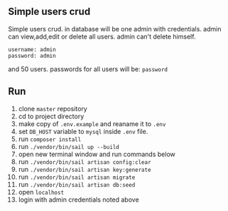 ## Simple users crud

Simple users crud. in database will be one admin with credentials. admin can view,add,edit or delete all users. admin can't delete himself.

```
username: admin
password: admin
```

and 50 users. passwords for all users will be:
`password`

## Run

1. clone `master` repository
2. cd to project directory
3. make copy of `.env.example` and reaname it to `.env`
4. set `DB_HOST` variable to `mysql` inside `.env` file.
5. run `composer install`
6. run `./vendor/bin/sail up --build`
7. open new terminal window and run commands below
8. run `./vendor/bin/sail artisan config:clear`
9. run `./vendor/bin/sail artisan key:generate`
10. run `./vendor/bin/sail artisan migrate`
11. run `./vendor/bin/sail artisan db:seed`
12. open `localhost`
13. login with admin credentials noted above

